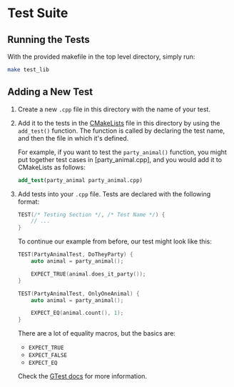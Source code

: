 # Test Suite

## Running the Tests 

With the provided makefile in the top level directory, simply run:

```sh 
make test_lib
```

## Adding a New Test 

1. Create a new `.cpp` file in this directory with the name of your test.
2. Add it to the tests in the [CMakeLists](./CMakeLists.txt) file in this directory
   by using the `add_test()` function. The function is called by declaring the test 
   name, and then the file in which it's defined. 

   For example, if you want to test the `party_animal()` function, you might put 
   together test cases in [party_animal.cpp], and you would add it to CMakeLists 
   as follows:

   ```cmake 
   add_test(party_animal party_animal.cpp)
   ```
3. Add tests into your `.cpp` file. Tests are declared with the following format:
   
   ```cpp
   TEST(/* Testing Section */, /* Test Name */) {
       // ... 
   }
   ```

   To continue our example from before, our test might look like this:

   ```cpp
   TEST(PartyAnimalTest, DoTheyParty) {
       auto animal = party_animal();

       EXPECT_TRUE(animal.does_it_party());
   }
   
   TEST(PartyAnimalTest, OnlyOneAnimal) {
       auto animal = party_animal();

       EXPECT_EQ(animal.count(), 1);
   }
   ```

   There are a lot of equality macros, but the basics are:

   - `EXPECT_TRUE`
   - `EXPECT_FALSE`
   - `EXPECT_EQ`

   Check the [GTest docs](https://google.github.io/googletest/reference/assertions.html) for more information.

